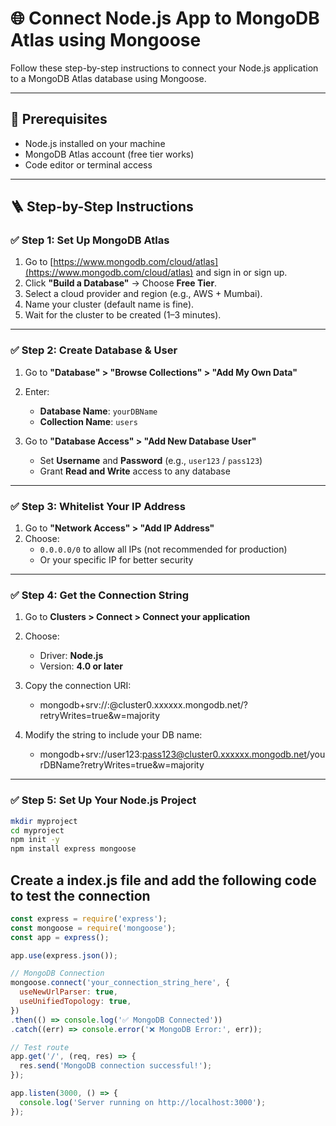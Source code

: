 # 🌐 Connect Node.js App to MongoDB Atlas using Mongoose

Follow these step-by-step instructions to connect your Node.js application to a MongoDB Atlas database using Mongoose.

---

## 🧰 Prerequisites

- Node.js installed on your machine
- MongoDB Atlas account (free tier works)
- Code editor or terminal access

---

## 🪜 Step-by-Step Instructions

### ✅ Step 1: Set Up MongoDB Atlas

1. Go to [https://www.mongodb.com/cloud/atlas](https://www.mongodb.com/cloud/atlas) and sign in or sign up.
2. Click **"Build a Database"** → Choose **Free Tier**.
3. Select a cloud provider and region (e.g., AWS + Mumbai).
4. Name your cluster (default name is fine).
5. Wait for the cluster to be created (1–3 minutes).

---

### ✅ Step 2: Create Database & User

1. Go to **"Database" > "Browse Collections" > "Add My Own Data"**
2. Enter:
   - **Database Name**: `yourDBName`
   - **Collection Name**: `users`

3. Go to **"Database Access" > "Add New Database User"**
   - Set **Username** and **Password** (e.g., `user123` / `pass123`)
   - Grant **Read and Write** access to any database

---

### ✅ Step 3: Whitelist Your IP Address

1. Go to **"Network Access" > "Add IP Address"**
2. Choose:
   - `0.0.0.0/0` to allow all IPs (not recommended for production)
   - Or your specific IP for better security

---

### ✅ Step 4: Get the Connection String

1. Go to **Clusters > Connect > Connect your application**
2. Choose:
   - Driver: **Node.js**
   - Version: **4.0 or later**
3. Copy the connection URI:
   - mongodb+srv://<username>:<password>@cluster0.xxxxxx.mongodb.net/?retryWrites=true&w=majority

4. Modify the string to include your DB name:
   - mongodb+srv://user123:pass123@cluster0.xxxxxx.mongodb.net/yourDBName?retryWrites=true&w=majority

---

### ✅ Step 5: Set Up Your Node.js Project

```bash
mkdir myproject
cd myproject
npm init -y
npm install express mongoose
```
## Create a index.js file and add the following code to test the connection
```javascript
const express = require('express');
const mongoose = require('mongoose');
const app = express();

app.use(express.json());

// MongoDB Connection
mongoose.connect('your_connection_string_here', {
  useNewUrlParser: true,
  useUnifiedTopology: true,
})
.then(() => console.log('✅ MongoDB Connected'))
.catch((err) => console.error('❌ MongoDB Error:', err));

// Test route
app.get('/', (req, res) => {
  res.send('MongoDB connection successful!');
});

app.listen(3000, () => {
  console.log('Server running on http://localhost:3000');
});

```

